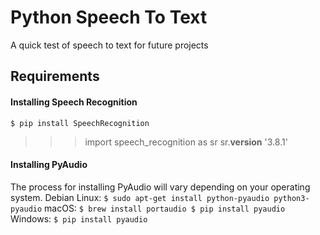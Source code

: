 # Python Speech To Text

A quick test of speech to text for future projects

## Requirements
#### Installing Speech Recognition

`$ pip install SpeechRecognition`

>>> import speech_recognition as sr
>>> sr.__version__
'3.8.1'

#### Installing PyAudio

The process for installing PyAudio will vary depending on your operating system.
Debian Linux: `$ sudo apt-get install python-pyaudio python3-pyaudio`
macOS: `$ brew install portaudio
$ pip install pyaudio`
Windows: `$ pip install pyaudio`
